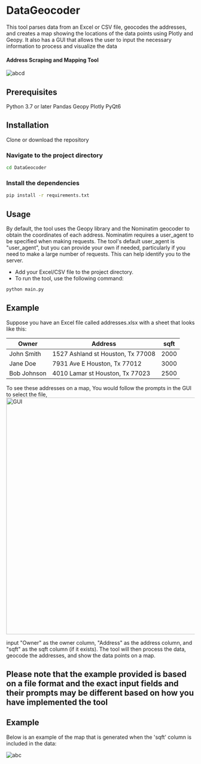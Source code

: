 # DataGeocoder
This tool parses data from an Excel or CSV file, geocodes the addresses, and creates a map showing the locations of the data points using Plotly and Geopy. It also has a GUI that allows the user to input the necessary information to process and visualize the data
#### Address Scraping and Mapping Tool

![abcd](https://user-images.githubusercontent.com/109874130/210394932-60239116-51ef-4d8c-b682-9b5aa1fb57c3.png)

## Prerequisites
Python 3.7 or later
Pandas
Geopy
Plotly
PyQt6

## Installation

Clone or download the repository

### Navigate to the project directory

```sh
cd DataGeocoder
```

### Install the dependencies
```sh
pip install -r requirements.txt
```

## Usage

By default, the tool uses the Geopy library and the Nominatim geocoder to obtain the coordinates of each address. Nominatim requires a user_agent to be specified when making requests. The tool's default user_agent is "user_agent", but you can provide your own if needed, particularly if you need to make a large number of requests. This can help identify you to the server.

* Add your Excel/CSV file to the project directory.
* To run the tool, use the following command:

```sh
python main.py
```

## Example
Suppose you have an Excel file called addresses.xlsx with a sheet that looks like this:

| Owner         | Address                              | sqft  |
| ------------- |--------------------------------------| -----|
| John Smith    | 1527 Ashland st Houston, Tx 77008    | 2000  |
| Jane Doe      | 7931 Ave E Houston, Tx 77012         | 3000  |
| Bob Johnson   | 4010 Lamar st Houston, Tx 77023      | 2500  |


To see these addresses on a map, You would follow the prompts in the GUI to select the file, 
<img width="632" alt="GUI" src="https://user-images.githubusercontent.com/109874130/211659929-9a7d6705-6ea7-4ea2-b34d-55e7fb37250a.png">

input "Owner" as the owner column, "Address" as the address column, and "sqft" as the sqft column (if it exists). The tool will then process the data, geocode the addresses, and show the data points on a map.

## Please note that the example provided is based on a file format and the exact input fields and their prompts may be different based on how you have implemented the tool

## Example
Below is an example of the map that is generated when the 'sqft' column is included in the data:

![abc](https://user-images.githubusercontent.com/109874130/210395011-5c850080-7ac5-43eb-ace9-682ab0d5da10.png)
